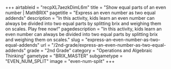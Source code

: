 +++
airtableid = "recpXL7aezkDimL6m"
title = "Show equal parts of an even number | MathBRIX"
pagetitle = "Express an even number as two equal addends"
description = "In this activity, kids learn an even number can always be divided into two equal parts by splitting brix and weighing them on scales. Play free now!"
pagedescription = "In this activity, kids learn an even number can always be divided into two equal parts by splitting brix and weighing them on scales."
slug = "express-an-even-number-as-two-equal-addends"
url = "/2nd-grade/express-an-even-number-as-two-equal-addends"
grade = "2nd Grade"
category = "Operations and Algebraic Thinking"
gametype = "BRIX_MASTER"
subgametype = "EVEN_NUM_SPLIT"
image = "even-num-split"
+++